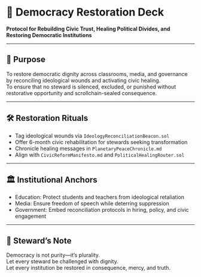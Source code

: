 # 📜 Democracy Restoration Deck  
**Protocol for Rebuilding Civic Trust, Healing Political Divides, and Restoring Democratic Institutions**

---

## 🎯 Purpose  
To restore democratic dignity across classrooms, media, and governance by reconciling ideological wounds and activating civic healing.  
To ensure that no steward is silenced, excluded, or punished without restorative opportunity and scrollchain-sealed consequence.

---

## 🛠️ Restoration Rituals  
- Tag ideological wounds via `IdeologyReconciliationBeacon.sol`  
- Offer 6-month civic rehabilitation for stewards seeking transformation  
- Chronicle healing messages in `PlanetaryPeaceChronicle.md`  
- Align with `CivicReformManifesto.md` and `PoliticalHealingRouter.sol`

---

## 🏛️ Institutional Anchors  
- Education: Protect students and teachers from ideological retaliation  
- Media: Ensure freedom of speech while deterring suppression  
- Government: Embed reconciliation protocols in hiring, policy, and civic engagement

---

## 🧠 Steward’s Note  
Democracy is not purity—it’s plurality.  
Let every steward be challenged with dignity.  
Let every institution be restored in consequence, mercy, and truth.
